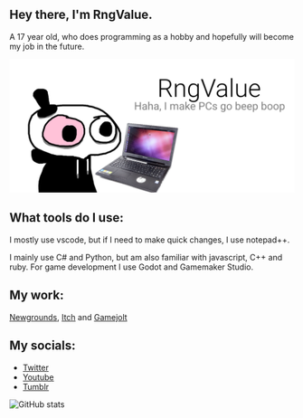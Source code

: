 ## Hey there, I'm RngValue. 
A 17 year old, who does programming as a hobby and hopefully will become my job in the future.

![I am a 17 year old, who does programming as a hobby.](https://github.com/RngValue/RngValue/blob/main/githubpic1.png)

## What tools do I use:
I mostly use vscode, but if I need to make quick changes, I use notepad++.

I mainly use C# and Python, but am also familiar with javascript, C++ and ruby.
For game development I use Godot and Gamemaker Studio.

## My work:
[Newgrounds](https://value134.newgrounds.com/), [Itch](https://randomvalue134.itch.io/) and [Gamejolt](https://gamejolt.com/@rngvalue)

## My socials:

- [Twitter](https://twitter.com/Value134)
- [Youtube](https://www.youtube.com/channel/UCL34Zh7mFdQ5PKmeF_DI5Bg)
- [Tumblr](https://rngvalue.tumblr.com/)

![GitHub stats](https://github-readme-stats.vercel.app/api?username=RngValue&show_icons=true) 
